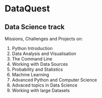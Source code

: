 # DataQuest
## Data Science track
Missions, Challenges and Projects on:
1. Python Introduction
2. Data Analysis and Visualisation
3. The Command Line
4. Working with Data Sources
5. Probability and Statistics
6. Machine Learning
7. Advanced Python and Computer Science
8. Advaced topics in Data Science
9. Working with large Datasets
